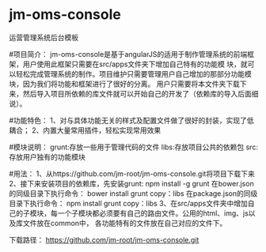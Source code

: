 # jm-oms-console
运营管理系统后台模板

#项目简介：
jm-oms-console是基于angularJS的适用于制作管理系统的前端框架，用户使用此框架只需要在src/apps文件夹下增加自己特有的功能模
块，就可以轻松完成管理系统的制作。项目维护只需要管理用户自己增加的那部分功能模块，因为我们将功能和框架进行了很好的分离。
用户只需要将本文件夹下载下来，然后导入项目所依赖的库文件就可以开始自己的开发了（依赖库的导入后面细说）。

#功能特色：
1、对与具体功能无关的样式及配置文件做了很好的封装，实现了低耦合；
2、内置大量常用插件，轻松实现常用效果

#模块说明：
grunt:存放一些用于管理代码的文件
libs:存放项目公共的依赖包
src:存放用户独有的功能模块

#用法：
1、从https://github.com/jm-root/jm-oms-console.git将项目下载下来
2、接下来安装项目的依赖库，先安装grunt:
npm install -g grunt
在bower.json的同级目录下执行命令：
bower install
grunt copy：libs
在package.json的同级目录下执行命令：
npm install
grunt copy：libs
3、在src/apps文件夹中增加自己的子模块，每一个子模块都必须要有自己的路由文件。公用的html、img、js以及库文件放在common中，
各功能特有的文件放在自己对应的文件下。

下载路径：
https://github.com/jm-root/jm-oms-console.git
